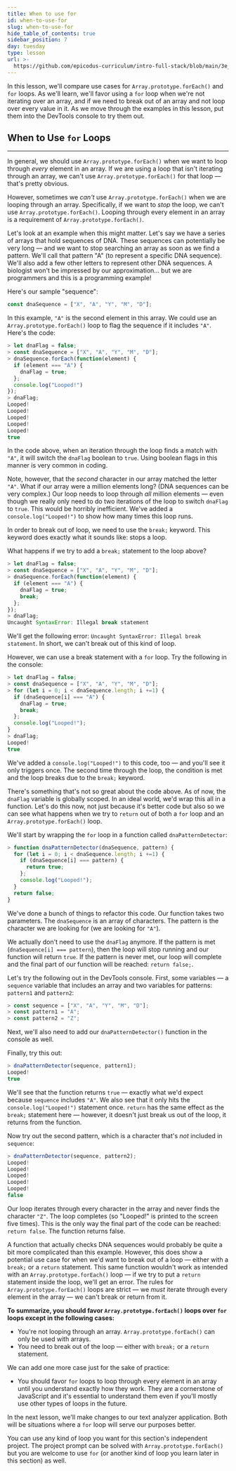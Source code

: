 ```yaml
---
title: When to use for
id: when-to-use-for
slug: when-to-use-for
hide_table_of_contents: true
sidebar_position: 7
day: tuesday
type: lesson
url: >-
  https://github.com/epicodus-curriculum/intro-full-stack/blob/main/3e_when_to_use_for.md
---
```


In this lesson, we'll compare use cases for `Array.prototype.forEach()` and `for` loops. As we'll learn, we'll favor using a `for` loop when we're not iterating over an array, and if we need to break out of an array and not loop over every value in it. As we move through the examples in this lesson, put them into the DevTools console to try them out.

## When to Use `for` Loops
---

In general, we should use `Array.prototype.forEach()` when we want to loop through _every_ element in an array. If we are using a loop that isn't iterating through an array, we can't use `Array.prototype.forEach()` for that loop — that's pretty obvious.

However, sometimes we _can't_ use `Array.prototype.forEach()` when we are looping through an array. Specifically, if we want to _stop_ the loop, we can't use `Array.prototype.forEach()`. Looping through every element in an array is a requirement of `Array.prototype.forEach()`.

Let's look at an example when this might matter. Let's say we have a series of arrays that hold sequences of DNA. These sequences can potentially be very long — and we want to stop searching an array as soon as we find a pattern. We'll call that pattern "A" (to represent a specific DNA sequence). We'll also add a few other letters to represent other DNA sequences. A biologist won't be impressed by our approximation... but we are programmers and this is a programming example!

Here's our sample "sequence":

```js
const dnaSequence = ["X", "A", "Y", "M", "D"];
```

In this example, `"A"` is the second element in this array. We could use an `Array.prototype.forEach()` loop to flag the sequence if it includes `"A"`. Here's the code:

```js
> let dnaFlag = false;
> const dnaSequence = ["X", "A", "Y", "M", "D"];
> dnaSequence.forEach(function(element) {
  if (element === "A") {
    dnaFlag = true;
  };
  console.log("Looped!")
});
> dnaFlag;
​Looped!
​Looped!
​Looped!
​Looped!
​Looped!
true
```

In the code above, when an iteration through the loop finds a match with `"A"`, it will switch the `dnaFlag` boolean to `true`. Using boolean flags in this manner is very common in coding.

Note, however, that the _second_ character in our array matched the letter `"A"`. What if our array were a million elements long? (DNA sequences can be very complex.) Our loop needs to loop through _all_ million elements — even though we really only need to do two iterations of the loop to switch `dnaFlag` to `true`. This would be horribly inefficient. We've added a `console.log("Looped!")` to show how many times this loop runs.

In order to break out of loop, we need to use the `break;` keyword. This keyword does exactly what it sounds like: stops a loop.

What happens if we try to add a `break;` statement to the loop above?

```js
> let dnaFlag = false;
> const dnaSequence = ["X", "A", "Y", "M", "D"];
> dnaSequence.forEach(function(element) {
  if (element === "A") {
    dnaFlag = true;
    break;
  };
});
> dnaFlag;
Uncaught SyntaxError: Illegal break statement
```

We'll get the following error: `Uncaught SyntaxError: Illegal break statement`. In short, we can't break out of this kind of loop.

However, we can use a break statement with a `for` loop. Try the following in the console:

```js
> let dnaFlag = false;
> const dnaSequence = ["X", "A", "Y", "M", "D"];
> for (let i = 0; i < dnaSequence.length; i +=1) {
  if (dnaSequence[i] === "A") {
    dnaFlag = true;
    break;
  };
  console.log("Looped!");
}
> dnaFlag;
Looped!
true
```

We've added a `console.log("Looped!")` to this code, too — and you'll see it only triggers once. The second time through the loop, the condition is met and the loop breaks due to the `break;` keyword.

There's something that's not so great about the code above. As of now, the `dnaFlag` variable is globally scoped. In an ideal world, we'd wrap this all in a function. Let's do this now, not just because it's better code but also so we can see what happens when we try to `return` out of both a `for` loop and an `Array.prototype.forEach()` loop.

We'll start by wrapping the `for` loop in a function called `dnaPatternDetector`:

```js
> function dnaPatternDetector(dnaSequence, pattern) {
  for (let i = 0; i < dnaSequence.length; i +=1) {
    if (dnaSequence[i] === pattern) {
      return true;
    };
    console.log("Looped!");
  }
  return false;
}
```

We've done a bunch of things to refactor this code. Our function takes two parameters. The `dnaSequence` is an array of characters. The pattern is the character we are looking for (we are looking for `"A"`).

We actually don't need to use the `dnaFlag` anymore. If the pattern is met (`dnaSequence[i] === pattern`), then the loop will stop running and our function will return `true`. If the pattern is never met, our loop will complete and the final part of our function will be reached: `return false;`.

Let's try the following out in the DevTools console. First, some variables — a `sequence` variable that includes an array and two variables for patterns: `pattern1` and `pattern2`:

```js
> const sequence = ["X", "A", "Y", "M", "D"];
> const pattern1 = "A";
> const pattern2 = "Z";
```

Next, we'll also need to add our `dnaPatternDetector()` function in the console as well.

Finally, try this out:

```js
> dnaPatternDetector(sequence, pattern1);
Looped!
true
```

We'll see that the function returns `true` — exactly what we'd expect because `sequence` includes `"A"`. We also see that it only hits the `console.log("Looped!")` statement once. `return` has the same effect as the `break;` statement here — however, it doesn't just break us out of the loop, it returns from the function.

Now try out the second pattern, which is a character that's _not_ included in `sequence`:

```js
> dnaPatternDetector(sequence, pattern2);
Looped!
Looped!
Looped!
Looped!
Looped!
false
```

Our loop iterates through every character in the array and never finds the character `"Z"`. The loop completes (so "Looped!" is printed to the screen five times). This is the only way the final part of the code can be reached: `return false`. The function returns false.

A function that actually checks DNA sequences would probably be quite a bit more complicated than this example. However, this does show a potential use case for when we'd want to break out of a loop — either with a `break;` or a `return` statement. This same function wouldn't work as intended with an `Array.prototype.forEach()` loop — if we try to put a `return` statement inside the loop, we'll get an error. The rules for `Array.prototype.forEach()` loops are strict — we _must_ iterate through every element in the array — we can't break or return from it.

**To summarize, you should favor `Array.prototype.forEach()` loops over `for` loops except in the following cases:**

* You're not looping through an array. `Array.prototype.forEach()` can only be used with arrays.
* You need to break out of the loop — either with `break;` or a `return` statement.

We can add one more case just for the sake of practice:

* You should favor `for` loops to loop through every element in an array until you understand exactly how they work. They are a cornerstone of JavaScript and it's essential to understand them even if you'll mostly use other types of loops in the future.

In the next lesson, we'll make changes to our text analyzer application. Both will be situations where a `for` loop will serve our purposes better.

You can use any kind of loop you want for this section's independent project. The project prompt can be solved with `Array.prototype.forEach()` but you are welcome to use `for` (or another kind of loop you learn later in this section) as well.